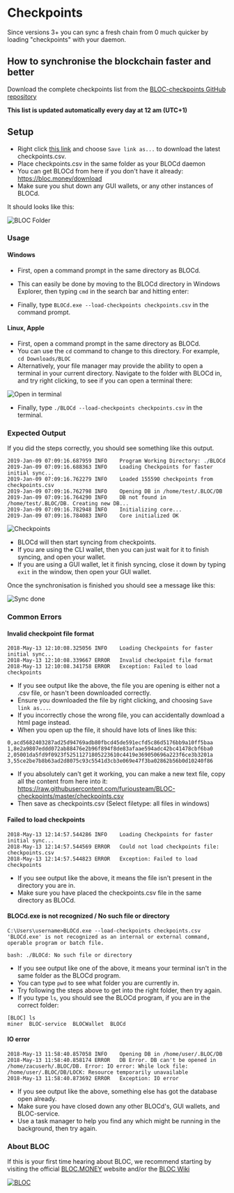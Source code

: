 # **Checkpoints**
Since versions 3+ you can sync a fresh chain from 0 much quicker by loading "checkpoints" with your daemon.

## **How to synchronise the blockchain faster and better**

Download the complete checkpoints list from the [BLOC-checkpoints GitHub repository](https://github.com/furiousteam/BLOC-checkpoints)

**This list is updated automatically every day at 12 am (UTC+1)**

## **Setup**

- Right click [this link](https://raw.githubusercontent.com/furiousteam/BLOC-checkpoints/master/checkpoints.csv) and choose `Save link as...` to download the latest checkpoints.csv.
- Place checkpoints.csv in the same folder as your BLOCd daemon
- You can get BLOCd from here if you don't have it already: https://bloc.money/download
- Make sure you shut down any GUI wallets, or any other instances of BLOCd.

It should looks like this:

![BLOC Folder](https://wiki.bloc.money/service-operators/images/list.png)

### **Usage**

#### Windows

- First, open a command prompt in the same directory as BLOCd.
- This can easily be done by moving to the BLOCd directory in Windows Explorer, then typing `cmd` in the search bar and hitting enter:

- Finally, type `BLOCd.exe --load-checkpoints checkpoints.csv` in the command prompt.

#### Linux, Apple

- First, open a command prompt in the same directory as BLOCd.
- You can use the `cd` command to change to this directory. For example, `cd Downloads/BLOC`
- Alternatively, your file manager may provide the ability to open a terminal in your current directory. Navigate to the folder with BLOCd in, and try right clicking, to see if you can open a terminal there:

![Open in terminal](https://wiki.bloc.money/service-operators/images/open-in-terminal.png)

- Finally, type `./BLOCd --load-checkpoints checkpoints.csv` in the terminal.

### **Expected Output**

If you did the steps correctly, you should see something like this output.

```
2019-Jan-09 07:09:16.687959 INFO    Program Working Directory: ./BLOCd
2019-Jan-09 07:09:16.688363 INFO    Loading Checkpoints for faster initial sync...
2019-Jan-09 07:09:16.762279 INFO    Loaded 155590 checkpoints from checkpoints.csv
2019-Jan-09 07:09:16.762798 INFO    Opening DB in /home/test/.BLOC/DB
2019-Jan-09 07:09:16.764290 INFO    DB not found in /home/test/.BLOC/DB. Creating new DB...
2019-Jan-09 07:09:16.782948 INFO    Initializing core...
2019-Jan-09 07:09:16.784083 INFO    Core initialized OK
```

![Checkpoints](https://wiki.bloc.money/service-operators/images/checkpoints-1.png)

- BLOCd will then start syncing from checkpoints.
- If you are using the CLI wallet, then you can just wait for it to finish syncing, and open your wallet.
- If you are using a GUI wallet, let it finish syncing, close it down by typing `exit` in the window, then open your GUI wallet.

Once the synchronisation is finished you should see a message like this:

![Sync done](https://wiki.bloc.money/service-operators/images/checkpoints-final.png)

### **Common Errors**

#### Invalid checkpoint file format

```
2018-May-13 12:10:08.325056 INFO    Loading Checkpoints for faster initial sync...
2018-May-13 12:10:08.339667 ERROR   Invalid checkpoint file format
2018-May-13 12:10:08.341758 ERROR   Exception: Failed to load checkpoints
```

- If you see output like the above, the file you are opening is either not a .csv file, or hasn't been downloaded correctly.
- Ensure you downloaded the file by right clicking, and choosing `Save link as...`.
- If you incorrectly chose the wrong file, you can accidentally  download a html page instead.
- When you open up the file, it should have lots of lines like this:

```
0,acd5682403287ad25d94769adb80fbcd45de591ecfd5c86d5176bb9a10ff5baa
1,8e2a9807eddd072ab88476e2b96f894f8de83afaae594adc42bc41478cbf6ba0
2,05001da5fd9f0923f52511271805223610c4419e369050696a223f6ce3b3201a
3,55ce2be7b8b63ad2d8075c93c5541d3cb3e069e47f3ba02862b56b0d10240f86
```

- If you absolutely can't get it working, you can make a new text file, copy all the content from here into it: https://raw.githubusercontent.com/furiousteam/BLOC-checkpoints/master/checkpoints.csv
- Then save as checkpoints.csv (Select filetype: all files in windows)

#### Failed to load checkpoints

```
2018-May-13 12:14:57.544286 INFO    Loading Checkpoints for faster initial sync...
2018-May-13 12:14:57.544569 ERROR   Could not load checkpoints file: checkpoints.csv
2018-May-13 12:14:57.544823 ERROR   Exception: Failed to load checkpoints
```

- If you see output like the above, it means the file isn't present in the directory you are in.
- Make sure you have placed the checkpoints.csv file in the same directory as BLOCd.

#### BLOCd.exe is not recognized / No such file or directory

```
C:\Users\username>BLOCd.exe --load-checkpoints checkpoints.csv
'BLOCd.exe' is not recognized as an internal or external command,
operable program or batch file.
```

`bash: ./BLOCd: No such file or directory`

- If you see output like one of the above, it means your terminal isn't in the same folder as the BLOCd program.
- You can type `pwd` to see what folder you are currently in.
- Try following the steps above to get into the right folder, then try again.
- If you type `ls`, you should see the BLOCd program, if you are in the correct folder:

```
[BLOC] ls
miner  BLOC-service  BLOCWallet  BLOCd
```

#### IO error

```
2018-May-13 11:58:40.857058 INFO    Opening DB in /home/user/.BLOC/DB
2018-May-13 11:58:40.858174 ERROR   DB Error. DB can't be opened in /home/zacuserh/.BLOC/DB. Error: IO error: While lock file: /home/user/.BLOC/DB/LOCK: Resource temporarily unavailable
2018-May-13 11:58:40.873692 ERROR   Exception: IO error
```

- If you see output like the above, something else has got the database open already.
- Make sure you have closed down any other BLOCd's, GUI wallets, and BLOC-service.
- Use a task manager to help you find any which might be running in the background, then try again.

### About BLOC

If this is your first time hearing about BLOC, we recommend starting by visiting the official [BLOC.MONEY](https://bloc.money) website and/or the [BLOC Wiki](https://wiki.bloc.money)

[![BLOC](https://wiki.bloc.money/images/BLOC-in-out_blue.gif)](https://bloc.money)
